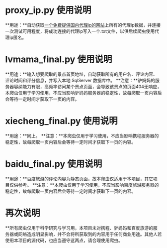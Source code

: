 # proxy_ip.py 使用说明
**用途：**自动获取[一个免费提供国内代理ip的网站](http://cn-proxy.com/)上所有的代理ip数据，并连接一次测试可用程度，将成功连接的代理ip写入一个.txt文件，以供后续爬虫使用代理ip匿名。

# lvmama_final.py 使用说明
**用途：**输入想要爬取的景点首页地址，自动获取所有的用户名、评论内容、评论时间和评分信息，并写入本地 SqlServer 数据库中。
**注意：**驴妈妈的服务器容纳能力有限，高频率访问某个景点页面，会导致该景点的页面404无响应，本爬虫仅用于学习使用，不应当影响驴妈妈服务器的稳定性，故每爬取一页内容后会等待一定时间才获取下一页的内容。

# xiecheng_final.py 使用说明
**用途：**同上。
**注意：**本爬虫仅用于学习使用，不应当影响携程服务器的稳定性，故每爬取一页内容后会等待一定时间才获取下一页的内容。

# baidu_final.py 使用说明
**用途：**百度旅游的评论内容为静态页面，故本爬虫仅适用于本项目，其它项目仅供参考。
**注意：**本爬虫仅用于学习使用，不应当影响百度旅游服务器的稳定性，故每爬取一页内容后会等待一定时间才获取下一页的内容。

# 再次说明
**所有爬虫仅用于科学研究与学习用，本项目未对携程、驴妈妈和百度旅游的服务器或网络造成明显影响，并不会将所获取到的内容用于任何商业用途。其他人若使用本项目的源代码，也应当遵守这两点，请合理使用爬虫。